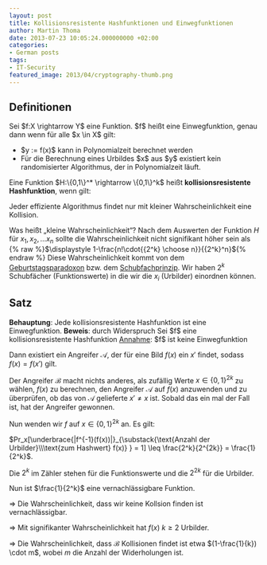 ```yaml
---
layout: post
title: Kollisionsresistente Hashfunktionen und Einwegfunktionen
author: Martin Thoma
date: 2013-07-23 10:05:24.000000000 +02:00
categories:
- German posts
tags:
- IT-Security
featured_image: 2013/04/cryptography-thumb.png
---
```

<h2>Definitionen</h2>
<div class="definition">
Sei $f:X \rightarrow Y$ eine Funktion.
$f$ heißt eine Einwegfunktion, genau dann wenn für alle $x \in X$ gilt:
<ul>
  <li>$y := f(x)$ kann in Polynomialzeit berechnet werden</li>
  <li>Für die Berechnung eines Urbildes $x$ aus $y$ existiert kein randomisierter Algorithmus, der in Polynomialzeit läuft.</li>
</ul>
</div>

<div class="definition">
Eine Funktion $H:\{0,1\}^* \rightarrow \{0,1\}^k$ heißt <strong>kollisionsresistente Hashfunktion</strong>, wenn gilt:

Jeder effiziente Algorithmus findet nur mit kleiner Wahrscheinlichkeit eine Kollision. 
</div>

Was heißt &bdquo;kleine Wahrscheinlichkeit&ldquo;?
Nach dem Auswerten der Funktion $H$ für $x_1, x_2, \dots x_n$ sollte die Wahrscheinlichkeit nicht signifikant höher sein als {% raw %}$\displaystyle 1-\frac{n!\cdot{{2^k} \choose n}}{{2^k}^n}${% endraw %}
Diese Wahrscheinlichkeit kommt von dem <a href="http://de.wikipedia.org/wiki/Geburtstagsparadoxon">Geburtstagsparadoxon</a> bzw. dem <a href="http://de.wikipedia.org/wiki/Schubfachprinzip">Schubfachprinzip</a>. Wir haben $2^k$ Schubfächer (Funktionswerte) in die wir die $x_i$ (Urbilder) einordnen können.

<h2>Satz</h2>
<strong>Behauptung</strong>: Jede kollisionsresistente Hashfunktion ist eine Einwegfunktion.
<strong>Beweis</strong>: durch Widerspruch
Sei $f$ eine kollisionsresistente Hashfunktion
<u>Annahme</u>: $f$ ist keine Einwegfunktion

Dann existiert ein Angreifer $\mathcal{A}$, der für eine Bild $f(x)$ ein $x'$ findet, sodass $f(x) = f(x')$ gilt.

Der Angreifer $\mathcal{B}$ macht nichts anderes, als zufällig Werte $x \in \{0,1\}^{2k}$ zu wählen, $f(x)$ zu berechnen, den Angreifer $\mathcal{A}$ auf $f(x)$ anzuwenden und zu überprüfen, ob das von $\mathcal{A}$ gelieferte $x' \neq x$ ist. Sobald das ein mal der Fall ist, hat der Angreifer gewonnen.

Nun wenden wir $f$ auf $x \in \{0,1\}^{2k}$ an. Es gilt:

$Pr_x[\underbrace{|f^{-1}(f(x))|}_{\substack{\text{Anzahl der Urbilder}\\\text{zum Hashwert} f(x)} } = 1] \leq \frac{2^k}{2^{2k}} = \frac{1}{2^k}$.

Die $2^k$ im Zähler stehen für die Funktionswerte und die $2^{2k}$ für die Urbilder.

Nun ist $\frac{1}{2^k}$ eine vernachlässigbare Funktion.

$\Rightarrow$ Die Wahrscheinlichkeit, dass wir keine Kollsion finden ist vernachlässigbar.

$\Rightarrow$ Mit signifikanter Wahrscheinlichkeit hat $f(x)$ $k \geq 2$ Urbilder.

$\Rightarrow$ Die Wahrscheinlichkeit, dass $\mathcal{B}$ Kollisionen findet ist etwa $(1-\frac{1}{k}) \cdot m$, wobei $m$ die Anzahl der Widerholungen ist.
